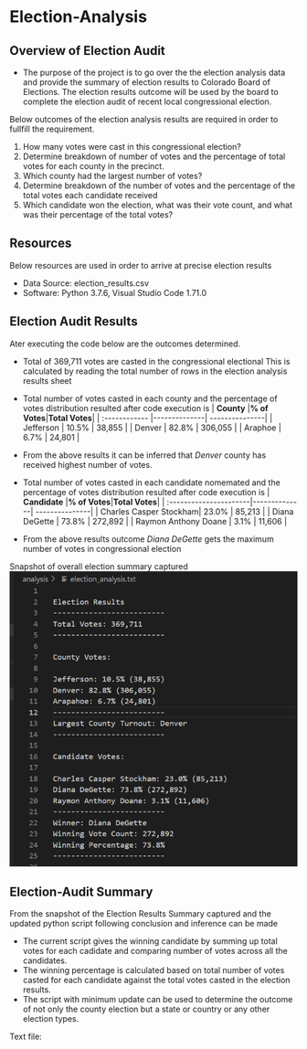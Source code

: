 # Election-Analysis

## Overview of Election Audit

- The purpose of the project is to go over the the election analysis data and provide the summary of election results to Colorado Board of Elections. The election results outcome will be used by the board to complete the election audit of recent local congressional election.

Below outcomes of the election analysis results are required in order to fullfill the requirement.

1. How many votes were cast in this congressional election?
2. Determine breakdown of number of votes and the percentage of total votes for each county in the precinct. 
3. Which county had the largest number of votes?
4. Determine breakdown of the number of votes and the percentage of the total votes each candidate received
5. Which candidate won the election, what was their vote count, and what was their percentage of the total votes?

## Resources

Below resources are used in order to arrive at precise election results 

- Data Source: election_results.csv
- Software: Python 3.7.6, Visual Studio Code 1.71.0

## Election Audit Results

Ater executing the code below are the outcomes determined.

- Total of 369,711 votes are casted in the congressional electional
    This is calculated by reading the total number of rows in the election analysis results sheet
- Total number of votes casted in each county and the percentage of votes distribution resulted after code execution is
| **County**    |**% of Votes**|**Total  Votes**|
| :------------ |--------------| ---------------|
| Jefferson     | 10.5%        | 38,855         |
| Denver        | 82.8%        | 306,055        |
| Araphoe       | 6.7%         | 24,801         |

- From the above results it can be inferred that *Denver* county has received highest number of votes.
- Total number of votes casted in each candidate nomemated and the percentage of votes distribution resulted after code execution is
| **Candidate**          |**% of Votes**|**Total  Votes**|
| :----------------------|--------------| ---------------|
| Charles Casper Stockham| 23.0%        | 85,213         |
| Diana DeGette          | 73.8%        | 272,892        |
| Raymon Anthony Doane   | 3.1%         | 11,606         |

- From the above results outcome *Diana DeGette* gets the maximum number of votes in congressional election

Snapshot of overall election summary captured
![Election_Results_Snapshot](Resources/Election_Results_Snapshot.png)

## Election-Audit Summary

From the snapshot of the Election Results Summary captured and the updated python script following conclusion and inference can be made
 
- The current script gives the winning candidate by summing up total votes for each cadidate and comparing number of votes across all the candidates. 
- The winning percentage is calculated based on total number of votes casted for each candidate against the total votes casted in the election results.
- The script with minimum update can be used to determine the outcome of not only the county election but a state or country or any other election types.

Text file: []()